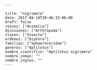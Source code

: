 
      ---

      title: "nigrimera"
      date: 2017-08-18T20:46:32-06:00
      draft: false
      reinos: ["Animalia"]
      divisiones: ["Arthropoda"]
      clases: ["Insecta"]
      ordenes: ["Diptera"]
      familias: ["Sphaeroceridae"]
      generos: ["Aptilotus"]
      nombre_cientifico: "Aptilotus nigrimera"
      nombre_comun: ""
      nombre_ingles: ""
      ---

      